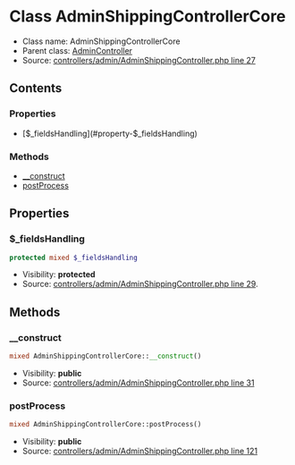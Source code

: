 Class AdminShippingControllerCore
=====================





* Class name: AdminShippingControllerCore
* Parent class: [AdminController](class.AdminControllerCore.md)
* Source: [controllers/admin/AdminShippingController.php line 27](https://github.com/PrestaShop/PrestaShop/blob/1.6.0.10/controllers/admin/AdminShippingController.php#L27)


Contents
--------


### Properties

* [$_fieldsHandling](#property-$_fieldsHandling)

### Methods

* [__construct](#method-__construct)
* [postProcess](#method-postProcess)




Properties
----------


### <a name="property-$_fieldsHandling"></a>$_fieldsHandling

```php
protected mixed $_fieldsHandling
```





* Visibility: **protected**
* Source: [controllers/admin/AdminShippingController.php line 29](https://github.com/PrestaShop/PrestaShop/blob/1.6.0.10/controllers/admin/AdminShippingController.php#L29).


Methods
-------


### <a name="method-__construct"></a>__construct

```php
mixed AdminShippingControllerCore::__construct()
```





* Visibility: **public**
* Source: [controllers/admin/AdminShippingController.php line 31](https://github.com/PrestaShop/PrestaShop/blob/1.6.0.10/controllers/admin/AdminShippingController.php#L31)




### <a name="method-postProcess"></a>postProcess

```php
mixed AdminShippingControllerCore::postProcess()
```





* Visibility: **public**
* Source: [controllers/admin/AdminShippingController.php line 121](https://github.com/PrestaShop/PrestaShop/blob/1.6.0.10/controllers/admin/AdminShippingController.php#L121)



